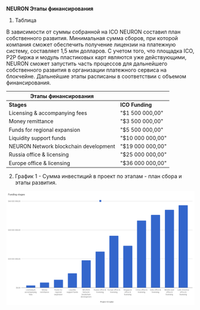__NEURON Этапы финансирования__

1. Таблица

В зависимости от суммы собранной на ICO NEURON составил план собственного развития\. Минимальная сумма сборов, при которой компания сможет обеспечить получение лицензии на платежную систему, составляет 1,5 млн долларов\. С учетом того, что площадка ICO, Р2Р биржа и модуль пластиковых карт являются уже действующими, NEURON  сможет запустить часть процессов для дальнейшего собственного развития в организации платежного сервиса на блокчейне\. Дальнейшие этапы расписаны в соответствии с объемом финансирования\.

| **Этапы финансирования**              |                   |
|---------------------------------------|-------------------|
| **Stages**                            | **ICO Funding**   |
| Licensing & accompanying fees         | "$1 500 000,00"   |
| Money remittance                      | "$3 500 000,00"   |
| Funds for regional expansion          | "$5 500 000,00"   |
| Liquidity support funds               | "$10 000 000,00"  |
| NEURON Network blockchain development | "$19 000 000,00"  |
| Russia office & licensing             | "$25 000 000,00"  |
| Europe office & licensing             | "$36 000 000,00"  |

2. График 1 \-  Сумма инвестиций в проект по этапам \- план сбора и этапы развития\.

![ICO Funding и Sum of return of investments for  1/1/2022](images/1.png)

